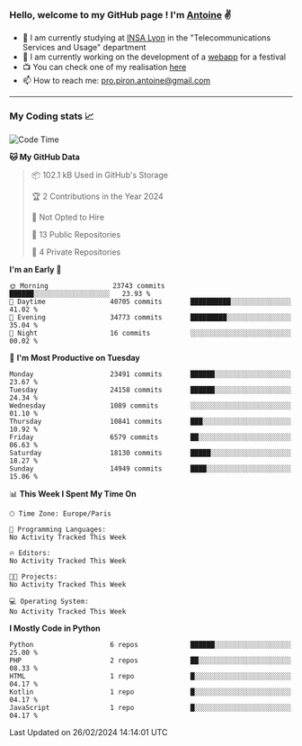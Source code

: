 ### Hello, welcome to my GitHub page ! I'm [Antoine](https://github.com/AntoinePiron) ✌️

- 🌱 I am currently studying at [INSA Lyon](https://www.insa-lyon.fr) in the "Telecommunications Services and Usage" department
- 🔭 I am currently working on the development of a [webapp](https://github.com/24HeuresINSA/Overbookd) for a festival
- 📺 You can check one of my realisation [here](https://astustc.fr)
- 📫 How to reach me: [pro.piron.antoine@gmail.com](mailto:pro.piron.antoine@gmail.com)

---

### My Coding stats 📈
<!--START_SECTION:waka-->
![Code Time](http://img.shields.io/badge/Code%20Time-206%20hrs%2010%20mins-blue)

**🐱 My GitHub Data** 

> 📦 102.1 kB Used in GitHub's Storage 
 > 
> 🏆 2 Contributions in the Year 2024
 > 
> 🚫 Not Opted to Hire
 > 
> 📜 13 Public Repositories 
 > 
> 🔑 4 Private Repositories 
 > 
**I'm an Early 🐤** 

```text
🌞 Morning                23743 commits       ██████░░░░░░░░░░░░░░░░░░░   23.93 % 
🌆 Daytime                40705 commits       ██████████░░░░░░░░░░░░░░░   41.02 % 
🌃 Evening                34773 commits       █████████░░░░░░░░░░░░░░░░   35.04 % 
🌙 Night                  16 commits          ░░░░░░░░░░░░░░░░░░░░░░░░░   00.02 % 
```
📅 **I'm Most Productive on Tuesday** 

```text
Monday                   23491 commits       ██████░░░░░░░░░░░░░░░░░░░   23.67 % 
Tuesday                  24158 commits       ██████░░░░░░░░░░░░░░░░░░░   24.34 % 
Wednesday                1089 commits        ░░░░░░░░░░░░░░░░░░░░░░░░░   01.10 % 
Thursday                 10841 commits       ███░░░░░░░░░░░░░░░░░░░░░░   10.92 % 
Friday                   6579 commits        ██░░░░░░░░░░░░░░░░░░░░░░░   06.63 % 
Saturday                 18130 commits       █████░░░░░░░░░░░░░░░░░░░░   18.27 % 
Sunday                   14949 commits       ████░░░░░░░░░░░░░░░░░░░░░   15.06 % 
```


📊 **This Week I Spent My Time On** 

```text
🕑︎ Time Zone: Europe/Paris

💬 Programming Languages: 
No Activity Tracked This Week

🔥 Editors: 
No Activity Tracked This Week

🐱‍💻 Projects: 
No Activity Tracked This Week

💻 Operating System: 
No Activity Tracked This Week
```

**I Mostly Code in Python** 

```text
Python                   6 repos             ██████░░░░░░░░░░░░░░░░░░░   25.00 % 
PHP                      2 repos             ██░░░░░░░░░░░░░░░░░░░░░░░   08.33 % 
HTML                     1 repo              █░░░░░░░░░░░░░░░░░░░░░░░░   04.17 % 
Kotlin                   1 repo              █░░░░░░░░░░░░░░░░░░░░░░░░   04.17 % 
JavaScript               1 repo              █░░░░░░░░░░░░░░░░░░░░░░░░   04.17 % 
```




 Last Updated on 26/02/2024 14:14:01 UTC
<!--END_SECTION:waka-->
